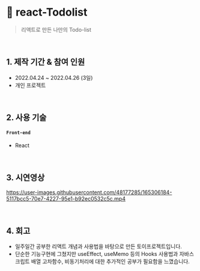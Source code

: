 # :pushpin: react-Todolist
>리액트로 만든 나만의 Todo-list
>



</br>

## 1. 제작 기간 & 참여 인원
- 2022.04.24 ~ 2022.04.26 (3일)
- 개인 프로젝트

</br>

## 2. 사용 기술

#### `Front-end`
  - React
</br>

## 3. 시연영상
https://user-images.githubusercontent.com/48177285/165306184-5117bcc5-70e7-4227-95e1-b92ec0532c5c.mp4

</br>

## 4. 회고
* 일주일간 공부한 리액트 개념과 사용법을 바탕으로 만든 토이프로젝트입니다.
* 단순한 기능구현에 그쳤지만 useEffect, useMemo 등의 Hooks 사용법과 자바스크립트 배열 고차함수, 비동기처리에 대한 추가적인 공부가 필요함을 느꼈습니다.
